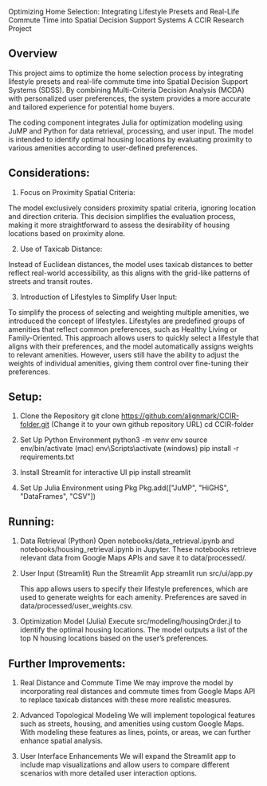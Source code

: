 Optimizing Home Selection: Integrating Lifestyle Presets and Real-Life Commute Time into Spatial Decision Support Systems
A CCIR Research Project

Overview
--------------------------------------------------------------------------------------------------
This project aims to optimize the home selection process by integrating lifestyle presets and real-life commute time into Spatial Decision Support Systems (SDSS). By combining Multi-Criteria Decision Analysis (MCDA) with personalized user preferences, the system provides a more accurate and tailored experience for potential home buyers.

The coding component integrates Julia for optimization modeling using JuMP and Python for data retrieval, processing, and user input. The model is intended to identify optimal housing locations by evaluating proximity to various amenities according to user-defined preferences.

Considerations:
--------------------------------------------------------------------------------------------------
1. Focus on Proximity Spatial Criteria:

The model exclusively considers proximity spatial criteria, ignoring location and direction criteria. This decision simplifies the evaluation process, making it more straightforward to assess the desirability of housing locations based on proximity alone.

2. Use of Taxicab Distance:

Instead of Euclidean distances, the model uses taxicab distances to better reflect real-world accessibility, as this aligns with the grid-like patterns of streets and transit routes.

3. Introduction of Lifestyles to Simplify User Input:

To simplify the process of selecting and weighting multiple amenities, we introduced the concept of lifestyles. Lifestyles are predefined groups of amenities that reflect common preferences, such as Healthy Living or Family-Oriented. This approach allows users to quickly select a lifestyle that aligns with their preferences, and the model automatically assigns weights to relevant amenities. However, users still have the ability to adjust the weights of individual amenities, giving them control over fine-tuning their preferences.


Setup:
--------------------------------------------------------------------------------------------------
1. Clone the Repository
    git clone https://github.com/alignmark/CCIR-folder.git (Change it to your own github repository URL)
    cd CCIR-folder

2. Set Up Python Environment
    python3 -m venv env
    source env/bin/activate (mac)
    env\Scripts\activate (windows) 
    pip install -r requirements.txt

3. Install Streamlit for interactive UI
    pip install streamlit

4. Set Up Julia Environment
    using Pkg
    Pkg.add(["JuMP", "HiGHS", "DataFrames", "CSV"])


Running:
--------------------------------------------------------------------------------------------------
1. Data Retrieval (Python)
    Open notebooks/data_retrieval.ipynb and notebooks/housing_retrieval.ipynb in Jupyter.
    These notebooks retrieve relevant data from Google Maps APIs and save it to data/processed/.
    
2. User Input (Streamlit)
    Run the Streamlit App
        streamlit run src/ui/app.py

    This app allows users to specify their lifestyle preferences, which are used to generate weights for each amenity. Preferences are saved in data/processed/user_weights.csv.

3. Optimization Model (Julia)
    Execute src/modeling/housingOrder.jl to identify the optimal housing locations. The model outputs a list of the top N housing locations based on the user’s preferences.


Further Improvements:
--------------------------------------------------------------------------------------------------
1. Real Distance and Commute Time
    We may improve the model by incorporating real distances and commute times from Google Maps API to replace taxicab distances with these more realistic measures.

2. Advanced Topological Modeling
    We will implement topological features such as streets, housing, and amenities using custom Google Maps. With modeling these features as lines, points, or areas, we can further enhance spatial analysis.

3. User Interface Enhancements
    We will expand the Streamlit app to include map visualizations and allow users to compare different scenarios with more detailed user interaction options.